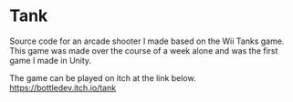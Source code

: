 # Tank

Source code for an arcade shooter I made based on the Wii Tanks game.
This game was made over the course of a week alone and was the first game I made in Unity.

The game can be played on itch at the link below.
https://bottledev.itch.io/tank
